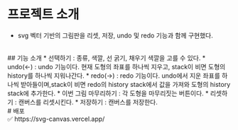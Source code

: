 # 프로젝트 소개

- svg 벡터 기반의 그림판을 리셋, 저장, undo 및 redo 기능과 함께 구현했다.

<br/>
## 기능 소개 
* 선택하기 : 종류, 색깔, 선 굵기, 채우기 색깔을 고를 수 있다.
* undo(<-) : undo 기능이다. 현재 도형의 좌표를 하나씩 지우고, stack이 비면 도형의 history를 하나씩 지워나간다.  
* redo(->) : redo 기능이다. undo에서 지운 좌표를 하나씩 받아들이며,stack이 비면 redo의 history stack에서 값을 가져와 도형의 history stack에 추가한다. 
* 이번 그림 마무리하기 : 각 도형을 마무리짓는 버튼이다. 
* 리셋하기 : 캔버스를 리셋시킨다. 
* 저장하기 : 캔버스를 저장한다.

<br/>
# 배포 
<br/>
✅ https://svg-canvas.vercel.app/
